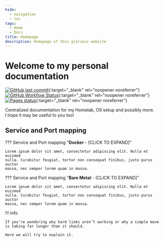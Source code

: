 ```yaml
---
hide:
  - navigation
  - toc
tags:
  - Home
  - Docs
title: Homepage
description: Homepage of this glorious website
---
```

# Welcome to my personal documentation

[![GitHub last commit](https://img.shields.io/github/last-commit/Hudater/hudater.github.io/main?color=4051B5&style=for-the-badge)](https://github.com/Hudater/hudater.github.io/commits/main){:target="_blank" rel="noopener noreferrer"}
[![GitHub Workflow Status](https://img.shields.io/github/workflow/status/Hudater/hudater.github.io/ci?color=4051B5&style=for-the-badge)](https://github.com/Hudater/hudater.github.io/actions){:target="_blank" rel="noopener noreferrer"}
[![Pages status](https://img.shields.io/website?down_color=lightgrey&down_message=Offline&style=for-the-badge&up_color=4051B5&up_message=Online&url=https%3A%2F%2Fhudater.github.io%2F)](https://hudater.github.io/){:target="_blank" rel="noopener noreferrer"}

Centralized documentation for my Homelab, OS setup and possibly more.  
I hope it may be useful to you too!

## Service and Port mapping

??? Service and Port mapping "**Docker** - [CLICK TO EXPAND]"

    Lorem ipsum dolor sit amet, consectetur adipiscing elit. Nulla et euismod
    nulla. Curabitur feugiat, tortor non consequat finibus, justo purus auctor
    massa, nec semper lorem quam in massa.

??? Service and Port mapping "**Bare Metal** - [CLICK TO EXPAND]"

    Lorem ipsum dolor sit amet, consectetur adipiscing elit. Nulla et euismod
    nulla. Curabitur feugiat, tortor non consequat finibus, justo purus auctor
    massa, nec semper lorem quam in massa.

!!! info

    If you’re wondering why hard links aren’t working or why a simple move is taking far longer than it should.

    Here we will try to explain it.